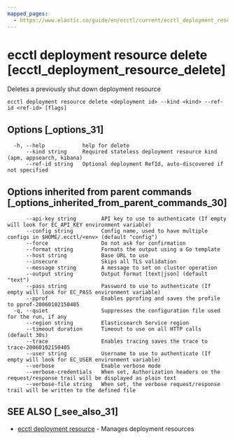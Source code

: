 ```yaml
---
mapped_pages:
  - https://www.elastic.co/guide/en/ecctl/current/ecctl_deployment_resource_delete.html
---
```


# ecctl deployment resource delete [ecctl_deployment_resource_delete]

Deletes a previously shut down deployment resource

```
ecctl deployment resource delete <deployment id> --kind <kind> --ref-id <ref-id> [flags]
```


## Options [_options_31]

```
  -h, --help            help for delete
      --kind string     Required stateless deployment resource kind (apm, appsearch, kibana)
      --ref-id string   Optional deployment RefId, auto-discovered if not specified
```


## Options inherited from parent commands [_options_inherited_from_parent_commands_30]

```
      --api-key string        API key to use to authenticate (If empty will look for EC_API_KEY environment variable)
      --config string         Config name, used to have multiple configs in $HOME/.ecctl/<env> (default "config")
      --force                 Do not ask for confirmation
      --format string         Formats the output using a Go template
      --host string           Base URL to use
      --insecure              Skips all TLS validation
      --message string        A message to set on cluster operation
      --output string         Output format [text|json] (default "text")
      --pass string           Password to use to authenticate (If empty will look for EC_PASS environment variable)
      --pprof                 Enables pprofing and saves the profile to pprof-20060102150405
  -q, --quiet                 Suppresses the configuration file used for the run, if any
      --region string         Elasticsearch Service region
      --timeout duration      Timeout to use on all HTTP calls (default 30s)
      --trace                 Enables tracing saves the trace to trace-20060102150405
      --user string           Username to use to authenticate (If empty will look for EC_USER environment variable)
      --verbose               Enable verbose mode
      --verbose-credentials   When set, Authorization headers on the request/response trail will be displayed as plain text
      --verbose-file string   When set, the verbose request/response trail will be written to the defined file
```


## SEE ALSO [_see_also_31]

* [ecctl deployment resource](/reference/ecctl_deployment_resource.md)	 - Manages deployment resources

